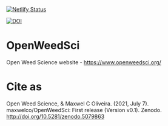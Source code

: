 [![Netlify Status](https://api.netlify.com/api/v1/badges/04a48109-33b4-4032-b430-651bbcffd608/deploy-status)](https://app.netlify.com/sites/laughing-fermat-767fb4/deploys)

[![DOI](https://zenodo.org/badge/DOI/10.5281/zenodo.5079863.svg)](http://doi.org/10.5281/zenodo.5079863)


# OpenWeedSci
Open Weed Science website - https://www.openweedsci.org/

# Cite as
Open Weed Science, & Maxwel C Oliveira. (2021, July 7). maxwelco/OpenWeedSci: First release (Version v0.1). Zenodo. http://doi.org/10.5281/zenodo.5079863

